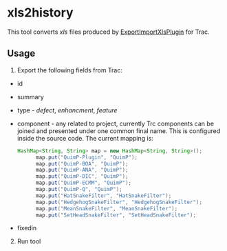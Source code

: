 # xls2history 

This tool converts *xls* files produced by [ExportImportXlsPlugin](https://trac-hacks.org/wiki/ExportImportXlsPlugin) for Trac.

## Usage

1. Export the following fields from Trac:

* id
* summary
* type - *defect*, *enhancment*, *feature*
* component - any related to project, currently Trc components can be joined and presented under one common final name. This is configured inside the source code. The current mapping is:
  
  ```java
  HashMap<String, String> map = new HashMap<String, String>();
        map.put("QuimP-Plugin", "QuimP");
        map.put("QuimP-BOA", "QuimP");
        map.put("QuimP-ANA", "QuimP");
        map.put("QuimP-DIC", "QuimP");
        map.put("QuimP-ECMM", "QuimP");
        map.put("QuimP-Q", "QuimP");
        map.put("HatSnakeFilter", "HatSnakeFilter");
        map.put("HedgehogSnakeFilter", "HedgehogSnakeFilter");
        map.put("MeanSnakeFilter", "MeanSnakeFilter");
        map.put("SetHeadSnakeFilter", "SetHeadSnakeFilter");
    ```

* fixedin

2. Run tool 